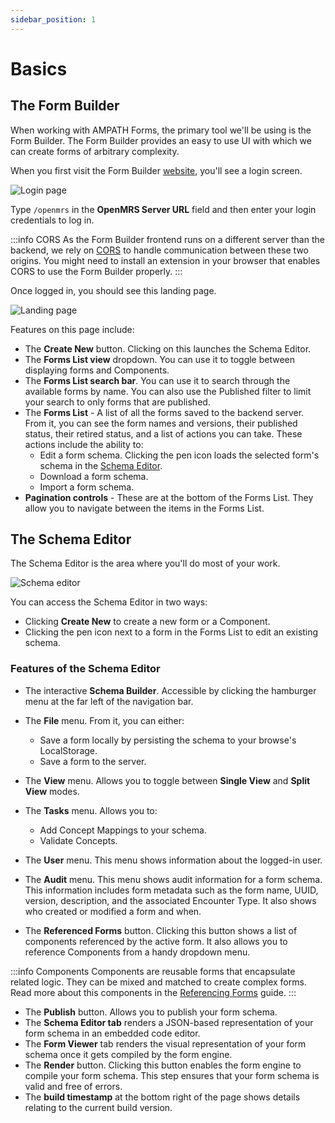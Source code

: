 ```yaml
---
sidebar_position: 1
---
```


# Basics

## The Form Builder

When working with AMPATH Forms, the primary tool we'll be using is the Form Builder. The Form Builder provides an easy to use UI with which we can create forms of arbitrary complexity.

When you first visit the Form Builder [website](https://openmrs-spa.org/formbuilder/#/login), you'll see a login screen.

![Login page](/img/login.png)

Type `/openmrs` in the **OpenMRS Server URL** field and then enter your login credentials to log in.

:::info CORS
As the Form Builder frontend runs on a different server than the backend, we rely on [CORS](https://geekflare.com/cors-basics/) to handle communication between these two origins. You might need to install an extension in your browser that enables CORS to use the Form Builder properly.
:::

Once logged in, you should see this landing page.

![Landing page](/img/forms-list.png)

Features on this page include:

- The **Create New** button. Clicking on this launches the Schema Editor.
- The **Forms List view** dropdown. You can use it to toggle between displaying forms and Components.
- The **Forms List search bar**. You can use it to search through the available forms by name. You can also use the Published filter to limit your search to only forms that are published.
- The **Forms List** - A list of all the forms saved to the backend server. From it, you can see the form names and versions, their published status, their retired status, and a list of actions you can take. These actions include the ability to:
  - Edit a form schema. Clicking the pen icon loads the selected form's schema in the [Schema Editor](#using-the-schema-editor).
  - Download a form schema.
  - Import a form schema.
- **Pagination controls** - These are at the bottom of the Forms List. They allow you to navigate between the items in the Forms List.

## The Schema Editor

The Schema Editor is the area where you'll do most of your work.

![Schema editor](/img/schema-editor.png)

You can access the Schema Editor in two ways:

- Clicking **Create New** to create a new form or a Component.
- Clicking the pen icon next to a form in the Forms List to edit an existing schema.

### Features of the Schema Editor

- The interactive **Schema Builder**. Accessible by clicking the hamburger menu at the far left of the navigation bar.
- The **File** menu. From it, you can either:

  - Save a form locally by persisting the schema to your browse's LocalStorage.
  - Save a form to the server.

- The **View** menu. Allows you to toggle between **Single View** and **Split View** modes.
- The **Tasks** menu. Allows you to:

  - Add Concept Mappings to your schema.
  - Validate Concepts.

- The **User** menu. This menu shows information about the logged-in user.
- The **Audit** menu. This menu shows audit information for a form schema. This information includes form metadata such as the form name, UUID, version, description, and the associated Encounter Type. It also shows who created or modified a form and when.
- The **Referenced Forms** button. Clicking this button shows a list of components referenced by the active form. It also allows you to reference Components from a handy dropdown menu.

:::info Components
Components are reusable forms that encapsulate related logic. They can be mixed and matched to create complex forms. Read more about this components in the [Referencing Forms](/guides/referencing-forms) guide.
:::

- The **Publish** button. Allows you to publish your form schema.
- The **Schema Editor tab** renders a JSON-based representation of your form schema in an embedded code editor.
- The **Form Viewer** tab renders the visual representation of your form schema once it gets compiled by the form engine.
- The **Render** button. Clicking this button enables the form engine to compile your form schema. This step ensures that your form schema is valid and free of errors.
- The **build timestamp** at the bottom right of the page shows details relating to the current build version.
